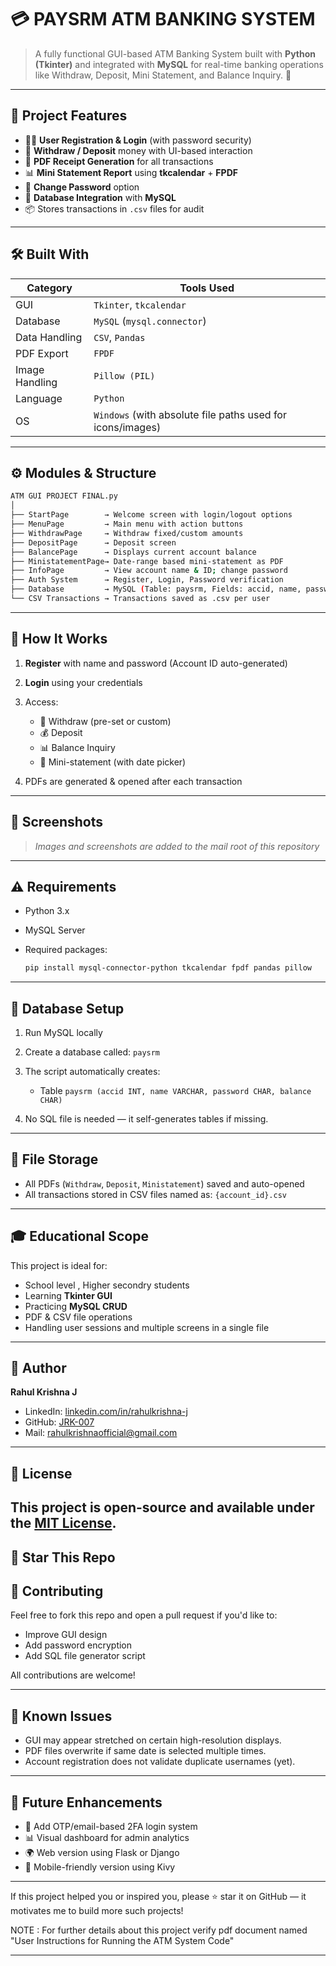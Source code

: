 # 💳 PAYSRM ATM BANKING SYSTEM

> A fully functional GUI-based ATM Banking System built with **Python (Tkinter)** and integrated with **MySQL** for real-time banking operations like Withdraw, Deposit, Mini Statement, and Balance Inquiry. 🏦

---

## 📌 Project Features

* 🧑‍💼 **User Registration & Login** (with password security)
* 🏦 **Withdraw / Deposit** money with UI-based interaction
* 📄 **PDF Receipt Generation** for all transactions
* 📊 **Mini Statement Report** using **tkcalendar** + **FPDF**
* 🔐 **Change Password** option
* 🔀 **Database Integration** with **MySQL**
* 📦 Stores transactions in `.csv` files for audit

---

## 🛠️ Built With

| Category       | Tools Used                                                 |
| -------------- | ---------------------------------------------------------- |
| GUI            | `Tkinter`, `tkcalendar`                                    |
| Database       | `MySQL` (`mysql.connector`)                                |
| Data Handling  | `CSV`, `Pandas`                                            |
| PDF Export     | `FPDF`                                                     |
| Image Handling | `Pillow (PIL)`                                             |
| Language       | `Python`                                                   |
| OS             | `Windows` (with absolute file paths used for icons/images) |

---

## ⚙️ Modules & Structure

```bash
ATM GUI PROJECT FINAL.py
│
├── StartPage        → Welcome screen with login/logout options
├── MenuPage         → Main menu with action buttons
├── WithdrawPage     → Withdraw fixed/custom amounts
├── DepositPage      → Deposit screen
├── BalancePage      → Displays current account balance
├── MinistatementPage→ Date-range based mini-statement as PDF
├── InfoPage         → View account name & ID; change password
├── Auth System      → Register, Login, Password verification
├── Database         → MySQL (Table: paysrm, Fields: accid, name, password, balance)
└── CSV Transactions → Transactions saved as .csv per user
```

---

## 🎯 How It Works

1. **Register** with name and password (Account ID auto-generated)
2. **Login** using your credentials
3. Access:

   * 💸 Withdraw (pre-set or custom)
   * 💰 Deposit
   * 📊 Balance Inquiry
   * 📄 Mini-statement (with date picker)
4. PDFs are generated & opened after each transaction

---

## 📸 Screenshots

> *Images and screenshots are added to the mail root of this repository*
---

## ⚠️ Requirements

* Python 3.x
* MySQL Server
* Required packages:

  ```bash
  pip install mysql-connector-python tkcalendar fpdf pandas pillow
  ```

---

## 🔐 Database Setup

1. Run MySQL locally
2. Create a database called: `paysrm`
3. The script automatically creates:

   * Table `paysrm (accid INT, name VARCHAR, password CHAR, balance CHAR)`
4. No SQL file is needed — it self-generates tables if missing.

---

## 📂 File Storage

* All PDFs (`Withdraw`, `Deposit`, `Ministatement`) saved and auto-opened
* All transactions stored in CSV files named as: `{account_id}.csv`

---

## 🎓 Educational Scope

This project is ideal for:

* School level , Higher secondry students
* Learning **Tkinter GUI**
* Practicing **MySQL CRUD**
* PDF & CSV file operations
* Handling user sessions and multiple screens in a single file

---

## 👤 Author

**Rahul Krishna J**

* LinkedIn: [linkedin.com/in/rahulkrishna-j](https://linkedin.com/in/rahulkrishna-j)
* GitHub: [JRK-007](https://github.com/JRK-007)
* Mail: [rahulkrishnaofficial@gmail.com](mailto:rahulkrishnaofficial@gmail.com)

---
## 📝 License
This project is open-source and available under the [MIT License](LICENSE).
---

## 🌟 Star This Repo

## 🤝 Contributing

Feel free to fork this repo and open a pull request if you'd like to:

- Improve GUI design
- Add password encryption
- Add SQL file generator script

All contributions are welcome!

---

## 🐞 Known Issues

- GUI may appear stretched on certain high-resolution displays.
- PDF files overwrite if same date is selected multiple times.
- Account registration does not validate duplicate usernames (yet).

---
## 🚧 Future Enhancements

- 🔐 Add OTP/email-based 2FA login system
- 📊 Visual dashboard for admin analytics
- 🌍 Web version using Flask or Django
- 📱 Mobile-friendly version using Kivy

---

If this project helped you or inspired you, please ⭐ star it on GitHub — it motivates me to build more such projects!

NOTE : For further details about this project verify pdf document named "User Instructions for Running the ATM System Code"

---
